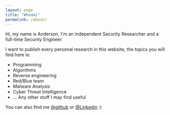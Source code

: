 ```yaml
---
layout: page
title: "Whoami"
permalink: /about/
---
```


Hi, my name is Anderson, I'm an independent Security Researcher and a full-time Security Engineer.

I want to publish every personal research in this website, the topics you will find here is:

* Programming
* Algorithms
* Reverse engineering
* Red/Blue team
* Malware Analysis
* Cyber Threat Intelligence
* ... Any other stuff I may find useful
 
You can also find me [@github](https://github.com/aandersonl) or [@Linkedin](https://br.linkedin.com/in/anderson-leite-6886b117a) :)